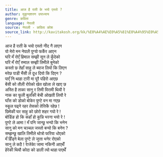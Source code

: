 ```yaml
---
title: आज है राती के भयो एस्तो ?
author: मुकुन्दशरण उपाध्याय
genre: कविता
language: नेपाली
source: नेपाली - कविता कोश
source_link: http://kavitakosh.org/kk/%E0%A4%AE%E0%A5%81%E0%A4%95%E0%A5%81%E0%A4%A8%E0%A5%8D%E0%A4%A6%E0%A4%B6%E0%A4%B0%E0%A4%A3_%E0%A4%89%E0%A4%AA%E0%A4%BE%E0%A4%A7%E0%A5%8D%E0%A4%AF%E0%A4%BE%E0%A4%AF
---
```


आज है राती के भयो एस्तो नीद नै लाएन  
यो मेरो मन नेपालै पुग्यो फर्केर आएन  
घरि मँ रोएँ हिमाल सम्झी सून ले कुँदेको  
घरि मँ रोएँ रुमाल सम्झी तिमीले बुनेको  
कस्तो छ तेहाँ साहु ले ब्याज लियो कि लिएन  
मरेछ पाडी भैंसी ले दूध दियो कि दिएन ?  
पाएँ नि थाहा टारी मा पूरै पहिरो आएछ  
बेंसी को तौली रोपेको खेत खोला ले खाए छ  
अस्ति है ताका सानु र तिमी विरामी थियौ रे  
नाक का फूली बुलाँकी बेची ओखती लियौ रे  
घाँस को डोको बोकेर पुण्टे वन मा गएछ  
स्कूल पढ्ने रहर तेसको तेत्तिकै रहेछ !  
छिमेकी घर साहु को छोरो शहर गयो रे !  
बोर्डिङ हो कि कहाँ हो कुन्नि भरना भयो रे !  
पुण्टे ले आमा ! मँ पनि जान्छू भन्यो कि भनेन  
सानु को मन चञ्चल जस्तो बन्यो कि बनेन ?  
सम्झन्छू खालि तिमीले थोत्रो फरिया धोएको  
मँ हिँड्ने बेला पुण्टे ले जुत्ता भनेर रोएको  
सानु ले कठै ! राेजेकाे जामा नकिनी आएथेँ  
हेरेकी थियौ कोदा को डाली त्यो थाहा पाएथेँ

